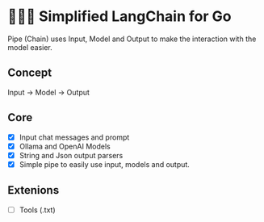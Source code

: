 # 🦜⛓️‍💥 Simplified LangChain for Go

Pipe (Chain) uses Input, Model and Output to make the interaction with the model easier.

## Concept

Input -> Model -> Output

## Core

- [x] Input chat messages and prompt
- [x] Ollama and OpenAI Models
- [x] String and Json output parsers
- [x] Simple pipe to easily use input, models and output.

## Extenions

- [ ] Tools (.txt)
